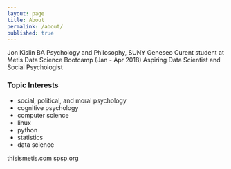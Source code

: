 ```yaml
---
layout: page
title: About
permalink: /about/
published: true
---
```


Jon Kislin
BA Psychology and Philosophy, SUNY Geneseo
Curent student at Metis Data Science Bootcamp (Jan - Apr 2018)
Aspiring Data Scientist and Social Psychologist

### Topic Interests ###
- social, political, and moral psychology
- cognitive psychology
- computer science
- linux
- python
- statistics
- data science

thisismetis.com
spsp.org
